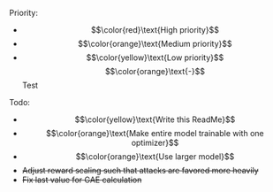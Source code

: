Priority:
- $$\color{red}\text{High priority}$$
- $$\color{orange}\text{Medium priority}$$
- $$\color{yellow}\text{Low priority}$$
$$\color{orange}\text{-}$$ Test

Todo:
- $$\color{yellow}\text{Write this ReadMe}$$
- $$\color{orange}\text{Make entire model trainable with one optimizer}$$
- $$\color{orange}\text{Use larger model}$$
- ~~Adjust reward scaling such that attacks are favored more heavily~~
- ~~Fix last value for GAE calculation~~